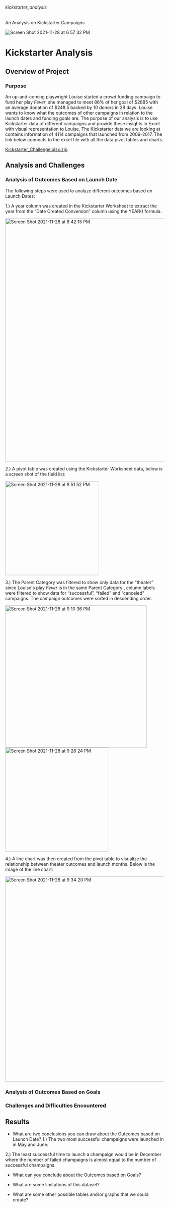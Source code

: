 ###### kickstarter_analysis
An Analysis on Kickstarter Campaigns

![Screen Shot 2021-11-28 at 6 57 32 PM](https://user-images.githubusercontent.com/93900628/143793944-afe8bb7b-81ee-4395-b467-4b7075901f6c.png)

# Kickstarter Analysis

## Overview of Project

### Purpose
 
An up-and-coming playwright Louise started a crowd funding campaign to fund her play *Fever*, she managed to meet 86% of her goal of $2885 with an average donation of $248.5 backed by 10 donors in 28 days. Louise wants to know what the outcomes of other campaigns in relation to the launch dates and funding goals are. The purpose of our analysis is to use Kickstarter data of different campaigns and provide these insights in Excel with visual representation to Louise. The Kickstarter data we are looking at contains information of 4114 campaigns that launched from 2009-2017. The link below connects to the excel file with all the data,pivot tables and charts.

[Kickstarter_Challenge.xlsx.zip](https://github.com/java2509/kickstarter_analysis/files/7615386/Kickstarter_Challenge.xlsx.zip)

## Analysis and Challenges

### Analysis of Outcomes Based on Launch Date

The following steps were used to analyze different outcomes based on Launch Dates:

1.)	A year column was created in the Kickstarter Worksheet to extract the year from the “Date Created Conversion” column using the YEAR() formula.

<img width="771" alt="Screen Shot 2021-11-28 at 8 42 15 PM" src="https://user-images.githubusercontent.com/93900628/143800745-441472b3-9610-439e-9fde-7a40ec265ec4.png">

2.)	A pivot table was created using the Kickstarter Worksheet data, below is a screen shot of the field list:

<img width="298" alt="Screen Shot 2021-11-28 at 8 51 52 PM" src="https://user-images.githubusercontent.com/93900628/143801289-b7b26e77-d3be-4fc2-9d6c-b92788d2052a.png">

3.)	The Parent Category was filtered to show only data for the “theater” since Louise's play *Fever* is in the same Parent Category , column labels were filtered to show data for “successful”, “failed” and “canceled” campaigns. The campaign outcomes were sorted in descending order.

<img width="450" alt="Screen Shot 2021-11-28 at 9 10 36 PM" src="https://user-images.githubusercontent.com/93900628/143803076-e4b7cde8-e2c7-4285-bfb6-a0bec34325d8.png">

<img width="330" alt="Screen Shot 2021-11-28 at 9 28 24 PM" src="https://user-images.githubusercontent.com/93900628/143804362-21e6cb5e-367a-4b11-b733-b8793d933e6e.png">

4.)	A line chart was then created from the pivot table to visualize the relationship between theater outcomes and launch months. Below is the image of the line chart:

<img width="650" alt="Screen Shot 2021-11-28 at 9 34 20 PM" src="https://user-images.githubusercontent.com/93900628/143804805-dcc39fcf-1513-4bca-a6d9-33089c686484.png">


### Analysis of Outcomes Based on Goals

### Challenges and Difficulties Encountered

## Results

- What are two conclusions you can draw about the Outcomes based on Launch Date?
 1.) The two most successful champaigns were launched in in May and June.
 
 2.) The least successful time to launch a champaign would be in December where the number of failed champaigns is almost equal to the number of successful champaigns. 


- What can you conclude about the Outcomes based on Goals?

- What are some limitations of this dataset?

- What are some other possible tables and/or graphs that we could create?





